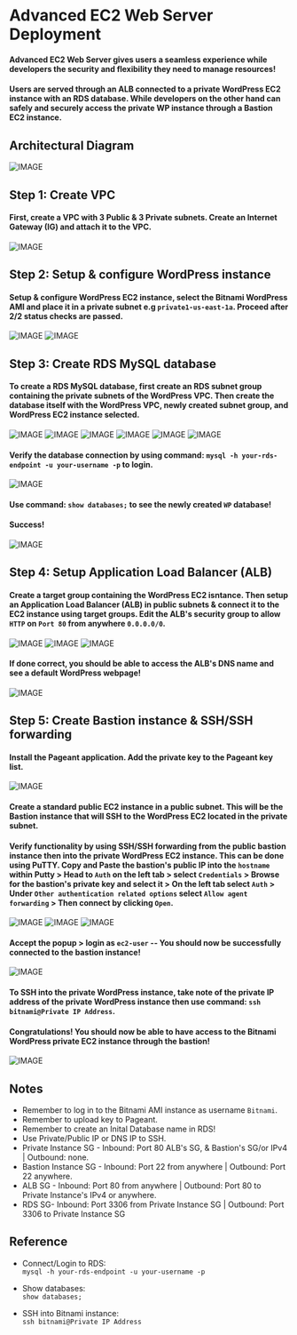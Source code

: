 # Advanced EC2 Web Server Deployment
#### Advanced EC2 Web Server gives users a seamless experience while developers the security and flexibility they need to manage resources! 
#### Users are served through an ALB connected to a private WordPress EC2 instance with an RDS database. While developers on the other hand can safely and securely access the private WP instance through a Bastion EC2 instance. 
## Architectural Diagram
![IMAGE](https://github.com/ericincloud/Advanced-EC2-WordPress-Server-Deployment/blob/main/AdvWP-Arch.JPG)

## Step 1: Create VPC
#### First, create a VPC with 3 Public & 3 Private subnets. Create an Internet Gateway (IG) and attach it to the VPC. 

![IMAGE](https://github.com/ericincloud/Advanced-EC2-WordPress-Server-Deployment/blob/main/CreateWPVPC.JPG)

## Step 2: Setup & configure WordPress instance
#### Setup & configure WordPress EC2 instance, select the Bitnami WordPress AMI and place it in a private subnet e.g `private1-us-east-1a`. Proceed after 2/2 status checks are passed. 

![IMAGE](https://github.com/ericincloud/Advanced-EC2-WordPress-Server-Deployment/blob/main/LaunchEC2WP.JPG)
![IMAGE](https://github.com/ericincloud/Advanced-EC2-WordPress-Server-Deployment/blob/main/LauchEC2WP2.JPG) 

## Step 3: Create RDS MySQL database 
#### To create a RDS MySQL database, first create an RDS subnet group containing the private subnets of the WordPress VPC. Then create the database itself with the WordPress VPC, newly created subnet group, and WordPress EC2 instance selected. 

![IMAGE](https://github.com/ericincloud/Advanced-EC2-WordPress-Server-Deployment/blob/main/WPRDSSubnetGroup.JPG)
![IMAGE](https://github.com/ericincloud/Advanced-EC2-WordPress-Server-Deployment/blob/main/WPCreateRDSDB.JPG)
![IMAGE](https://github.com/ericincloud/Advanced-EC2-WordPress-Server-Deployment/blob/main/WPCreateRDSDB2.JPG)
![IMAGE](https://github.com/ericincloud/Advanced-EC2-WordPress-Server-Deployment/blob/main/WPCreateRDSDB3.JPG)
![IMAGE](https://github.com/ericincloud/Advanced-EC2-WordPress-Server-Deployment/blob/main/WPCreateRDSDB4.JPG)
![IMAGE](https://github.com/ericincloud/Advanced-EC2-WordPress-Server-Deployment/blob/main/WPCreateRDSDB5-2.JPG)

#### Verify the database connection by using command: `mysql -h your-rds-endpoint -u your-username -p` to login. 
![IMAGE](https://github.com/ericincloud/Advanced-EC2-WordPress-Server-Deployment/blob/main/BitnamiRDS.JPG)

#### Use command: `show databases;` to see the newly created `WP` database!
#### Success!
![IMAGE](https://github.com/ericincloud/Advanced-EC2-WordPress-Server-Deployment/blob/main/ViewDB.JPG)

## Step 4: Setup Application Load Balancer (ALB) 
#### Create a target group containing the WordPress EC2 isntance. Then setup an Application Load Balancer (ALB) in public subnets & connect it to the EC2 instance using target groups. Edit the ALB's security group to allow `HTTP` on `Port 80` from anywhere `0.0.0.0/0`. 

![IMAGE](https://github.com/ericincloud/Advanced-EC2-WordPress-Server-Deployment/blob/main/WPTargetGroup.JPG) 
![IMAGE](https://github.com/ericincloud/Advanced-EC2-WordPress-Server-Deployment/blob/main/WPALB.JPG) 
![IMAGE](https://github.com/ericincloud/Advanced-EC2-WordPress-Server-Deployment/blob/main/WPALBSecGroup.JPG) 

#### If done correct, you should be able to access the ALB's DNS name and see a default WordPress webpage!
![IMAGE](https://github.com/ericincloud/Advanced-EC2-WordPress-Server-Deployment/blob/main/WPALBwebpage.JPG)

## Step 5: Create Bastion instance & SSH/SSH forwarding
#### Install the Pageant application. Add the private key to the Pageant key list. 
![IMAGE](https://github.com/ericincloud/Advanced-EC2-WordPress-Server-Deployment/blob/main/Pag.JPG)

#### Create a standard public EC2 instance in a public subnet. This will be the Bastion instance that will SSH to the WordPress EC2 located in the private subnet. 

#### Verify functionality by using SSH/SSH forwarding from the public bastion instance then into the private WordPress EC2 instance. This can be done using PuTTY. Copy and Paste the bastion's public IP into the `hostname` within Putty > Head to `Auth` on the left tab > select `Credentials` > Browse for the bastion's private key and select it > On the left tab select `Auth` > Under `Other authentication related options` select `Allow agent forwarding` > Then connect by clicking `Open`. 
![IMAGE](https://github.com/ericincloud/Advanced-EC2-WordPress-Server-Deployment/blob/main/WPSSH1.JPG)
![IMAGE](https://github.com/ericincloud/Advanced-EC2-WordPress-Server-Deployment/blob/main/WPSSH2.JPG)
![IMAGE](https://github.com/ericincloud/Advanced-EC2-WordPress-Server-Deployment/blob/main/WPSSH3.JPG)
#### Accept the popup > login as `ec2-user` -- You should now be successfully connected to the bastion instance! 
![IMAGE](https://github.com/ericincloud/Advanced-EC2-WordPress-Server-Deployment/blob/main/WPBastionSSH.JPG)

#### To SSH into the private WordPress instance, take note of the private IP address of the private WordPress instance then use command: `ssh bitnami@Private IP Address`. 
#### Congratulations! You should now be able to have access to the Bitnami WordPress private EC2 instance through the bastion!
![IMAGE](https://github.com/ericincloud/Advanced-EC2-WordPress-Server-Deployment/blob/main/SSHBitnami.JPG)

## Notes
* Remember to log in to the Bitnami AMI instance as username `Bitnami`.
* Remember to upload key to Pageant.
* Remember to create an Inital Database name in RDS!
* Use Private/Public IP or DNS IP to SSH.
* Private Instance SG - Inbound: Port 80 ALB's SG, & Bastion's SG/or IPv4 | Outbound: none.
* Bastion Instance SG - Inbound: Port 22 from anywhere | Outbound: Port 22 anywhere.
* ALB SG - Inbound: Port 80 from anywhere | Outbound: Port 80 to Private Instance's IPv4 or anywhere.
* RDS SG- Inbound: Port 3306 from Private Instance SG | Outbound: Port 3306 to Private Instance SG

## Reference 
* Connect/Login to RDS: <br> `mysql -h your-rds-endpoint -u your-username -p`

* Show databases: <br> `show databases;`

* SSH into Bitnami instance: <br> `ssh bitnami@Private IP Address`

